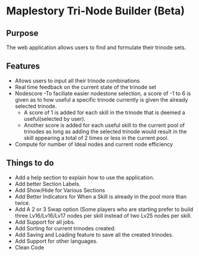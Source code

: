 # Maplestory Tri-Node Builder (Beta)

## Purpose
The web application allows users to find and formulate their trinode sets.

## Features

- Allows users to input all their trinode combinations
- Real time feedback on the current state of the trinode set
- Nodescore
 -To faciliate easier nodestone selection, a score of -1 to 6 is given as to how useful a specific trinode currently is given the already selected trinode. 
  - A score of 1 is added for each skill in the trinode that is deemed a useful(selected by user). 
  - Another score is added for each useful skill to the current pool of trinodes as long as adding the selected trinode would result in the skill appearing a total of 2 times or less in the current pool.
- Compute for number of Ideal nodes and current node efficiency

## Things to do

- Add a help section to explain how to use the application.
- Add better Section Labels.
- Add Show/Hide for Various Sections
- Add Better Indicators for When a Skill is already in the pool more than twice.
- Add A 2 or 3 Swap option (Some players who are starting prefer to build three Lv16/Lv16/Lv17 nodes per skill instead of two Lv25 nodes per skill.
- Add Support for all jobs.
- Add Sorting for current trinodes created.
- Add Saving and Loading feature to save all the created trinodes.
- Add Support for other languages.
- Clean Code

